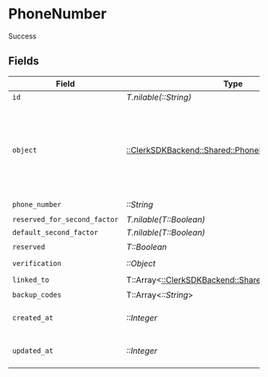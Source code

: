 # PhoneNumber

Success


## Fields

| Field                                                                                                | Type                                                                                                 | Required                                                                                             | Description                                                                                          |
| ---------------------------------------------------------------------------------------------------- | ---------------------------------------------------------------------------------------------------- | ---------------------------------------------------------------------------------------------------- | ---------------------------------------------------------------------------------------------------- |
| `id`                                                                                                 | *T.nilable(::String)*                                                                                | :heavy_minus_sign:                                                                                   | N/A                                                                                                  |
| `object`                                                                                             | [::ClerkSDKBackend::Shared::PhoneNumberObject](../../models/shared/phonenumberobject.md)             | :heavy_check_mark:                                                                                   | String representing the object's type. Objects of the same type share the same value.<br/>           |
| `phone_number`                                                                                       | *::String*                                                                                           | :heavy_check_mark:                                                                                   | N/A                                                                                                  |
| `reserved_for_second_factor`                                                                         | *T.nilable(T::Boolean)*                                                                              | :heavy_minus_sign:                                                                                   | N/A                                                                                                  |
| `default_second_factor`                                                                              | *T.nilable(T::Boolean)*                                                                              | :heavy_minus_sign:                                                                                   | N/A                                                                                                  |
| `reserved`                                                                                           | *T::Boolean*                                                                                         | :heavy_check_mark:                                                                                   | N/A                                                                                                  |
| `verification`                                                                                       | *::Object*                                                                                           | :heavy_check_mark:                                                                                   | N/A                                                                                                  |
| `linked_to`                                                                                          | T::Array<[::ClerkSDKBackend::Shared::IdentificationLink](../../models/shared/identificationlink.md)> | :heavy_check_mark:                                                                                   | N/A                                                                                                  |
| `backup_codes`                                                                                       | T::Array<*::String*>                                                                                 | :heavy_minus_sign:                                                                                   | N/A                                                                                                  |
| `created_at`                                                                                         | *::Integer*                                                                                          | :heavy_check_mark:                                                                                   | Unix timestamp of creation<br/>                                                                      |
| `updated_at`                                                                                         | *::Integer*                                                                                          | :heavy_check_mark:                                                                                   | Unix timestamp of creation<br/>                                                                      |